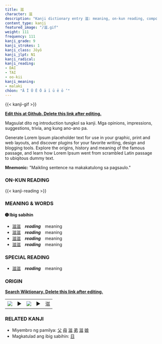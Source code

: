 ```yaml
---
title: 滋
character: 滋
description: "Kanji dictionary entry 滋: meaning, on-kun reading, compounds, origin, related kanji"
content_type: kanji
featured_image: "/滋.gif"
weight: 111
frequency: 111
kanji_grade: 9
kanji_strokes: 1
kanji_class: Jōyō
kanji_jlpt: N1
kanji_radical: 
kanji_reading: 
- DAI
- TAI
- oo-kii
kanji_meaning:
- malaki
chōon: "Ā Ī Ū Ē Ō ā ī ū ē ō ’"
---
```

[//]: # (Don't edit the line below. Kanji animated GIF code is automatically generated.)
{{< kanji-gif >}}

[//]: # (Edit below this line.)

**[Edit this at Github. Delete this link after editing.](https://github.com/tim0g/tim/tree/main/content/kanji/滋/index.md)**

Magsulat dito ng introduction tungkol sa kanji. Mga opinions, impressions, suggestions, trivia, ang kung ano-ano pa.

Generate Lorem Ipsum placeholder text for use in your graphic, print and web layouts, and discover plugins for your favorite writing, design and blogging tools. Explore the origins, history and meaning of the famous passage, and learn how Lorem Ipsum went from scrambled Latin passage to ubiqitous dummy text.
 
**Mnemonic:** "Maikling sentence na makakatulong sa pagsaulo."

### ON-KUN READING

[//]: # (Don't edit the line below. ON-KUN READING code is automatically generated.)
{{< kanji-reading >}}

### MEANING & WORDS

#### ➊ **Ibig sabihin**
  - [滋](../滋)[滋](../滋)　***reading***　meaning
  - [滋](../滋)[滋](../滋)　***reading***　meaning
  - [滋](../滋)[滋](../滋)　***reading***　meaning
  - [滋](../滋)[滋](../滋)　***reading***　meaning

### SPECIAL READING
  - [滋](../滋)[滋](../滋)　***reading***　meaning

### ORIGIN

**[Search Wiktionary. Delete this link after editing.](https://wiktionary.org/wiki/滋)**
<table class="kanji-table"><tr><td>
<img src="60px-滋-bronze.svg.png">
</td><td>▶</td><td>
<img src="60px-滋-oracle.svg.png">
</td><td>▶</td>
<td class="kanji-origin">滋</td>
</tr></table>

### RELATED KANJI
- Miyembro ng pamilya: [父](../父) [母](../母) [滋](../滋) [弟](../弟) [滋](../滋) [娘](../娘)
- Magkatulad ang ibig sabihin: [日](../日)
